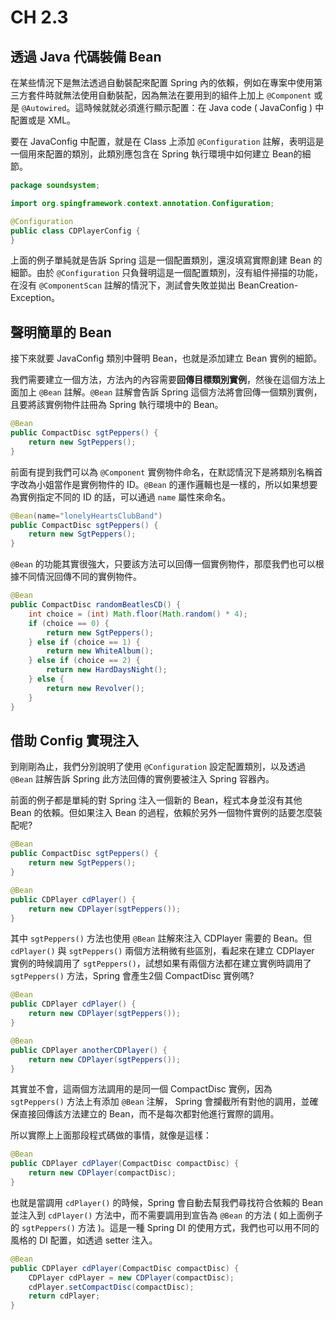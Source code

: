 # CH 2.3
## 透過 Java 代碼裝備 Bean
在某些情況下是無法透過自動裝配來配置 Spring 內的依賴，例如在專案中使用第三方套件時就無法使用自動裝配，因為無法在要用到的組件上加上 `@Component` 或是 `@Autowired`。這時候就就必須進行顯示配置：在 Java code ( JavaConfig ) 中配置或是 XML。

要在 JavaConfig 中配置，就是在 Class 上添加 `@Configuration` 註解，表明這是一個用來配置的類別，此類別應包含在 Spring 執行環境中如何建立 Bean的細節。
```java
package soundsystem;

import org.spingframework.context.annotation.Configuration;

@Configuration
public class CDPlayerConfig {
}
```
上面的例子單純就是告訴 Spring 這是一個配置類別，還沒填寫實際創建 Bean 的細節。由於 `@Configuration` 只負聲明這是一個配置類別，沒有組件掃描的功能，在沒有 `@ComponentScan` 註解的情況下，測試會失敗並拋出 BeanCreation-Exception。

## 聲明簡單的 Bean
接下來就要 JavaConfig 類別中聲明 Bean，也就是添加建立 Bean 實例的細節。

我們需要建立一個方法，方法內的內容需要**回傳目標類別實例**，然後在這個方法上面加上 `@Bean` 註解。`@Bean` 註解會告訴 Spring 這個方法將會回傳一個類別實例，且要將該實例物件註冊為 Spring 執行環境中的 Bean。
```java
@Bean
public CompactDisc sgtPeppers() {
    return new SgtPeppers();
}
```

前面有提到我們可以為 `@Component` 實例物件命名，在默認情況下是將類別名稱首字改為小姐當作是實例物件的 ID。`@Bean` 的運作邏輯也是一樣的，所以如果想要為實例指定不同的 ID 的話，可以通過 `name` 屬性來命名。
```java
@Bean(name="lonelyHeartsClubBand")
public CompactDisc sgtPeppers() {
    return new SgtPeppers();
}
```

`@Bean` 的功能其實很強大，只要該方法可以回傳一個實例物件，那麼我們也可以根據不同情況回傳不同的實例物件。
```java
@Bean
public CompactDisc randomBeatlesCD() {
    int choice = (int) Math.floor(Math.random() * 4);
    if (choice == 0) {
        return new SgtPeppers();
    } else if (choice == 1) {
        return new WhiteAlbum();
    } else if (choice == 2) {
        return new HardDaysNight();
    } else {
        return new Revolver();
    }
}
```

## 借助 Config 實現注入
到剛剛為止，我們分別說明了使用 `@Configuration` 設定配置類別，以及透過 `@Bean` 註解告訴 Spring 此方法回傳的實例要被注入 Spring 容器內。

前面的例子都是單純的對 Spring 注入一個新的 Bean，程式本身並沒有其他 Bean 的依賴。但如果注入 Bean 的過程，依賴於另外一個物件實例的話要怎麼裝配呢?
```java
@Bean
public CompactDisc sgtPeppers() {
    return new SgtPeppers();
}
```
```java
@Bean
public CDPlayer cdPlayer() {
    return new CDPlayer(sgtPeppers());
}
```

其中 `sgtPeppers()` 方法也使用 `@Bean` 註解來注入 CDPlayer 需要的 Bean。但 `cdPlayer()` 與 `sgtPeppers()` 兩個方法稍微有些區別，看起來在建立 CDPlayer 實例的時候調用了 `sgtPeppers()`，試想如果有兩個方法都在建立實例時調用了 `sgtPeppers()` 方法，Spring 會產生2個 CompactDisc 實例嗎?
```java
@Bean
public CDPlayer cdPlayer() {
    return new CDPlayer(sgtPeppers());
}

@Bean
public CDPlayer anotherCDPlayer() {
    return new CDPlayer(sgtPeppers());
}
```

其實並不會，這兩個方法調用的是同一個 CompactDisc 實例，因為 `sgtPeppers()` 方法上有添加 `@Bean` 注解， Spring 會攔截所有對他的調用，並確保直接回傳該方法建立的 Bean，而不是每次都對他進行實際的調用。

所以實際上上面那段程式碼做的事情，就像是這樣：
```java
@Bean
public CDPlayer cdPlayer(CompactDisc compactDisc) {
    return new CDPlayer(compactDisc);
}
```

也就是當調用 `cdPlayer()` 的時候，Spring 會自動去幫我們尋找符合依賴的 Bean 並注入到 `cdPlayer()` 方法中，而不需要調用到宣告為 `@Bean` 的方法 ( 如上面例子的 `sgtPeppers()` 方法 )。這是一種 Spring DI 的使用方式，我們也可以用不同的風格的 DI 配置，如透過 setter 注入。
```java
@Bean
public CDPlayer cdPlayer(CompactDisc compactDisc) {
    CDPlayer cdPlayer = new CDPlayer(compactDisc);
    cdPlayer.setCompactDisc(compactDisc);
    return cdPlayer;
}
```
